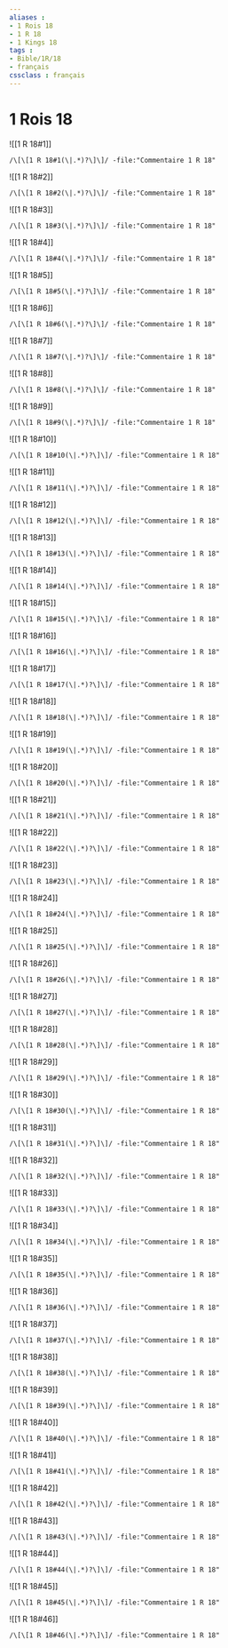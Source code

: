 ```yaml
---
aliases : 
- 1 Rois 18
- 1 R 18
- 1 Kings 18
tags : 
- Bible/1R/18
- français
cssclass : français
---
```


# 1 Rois 18

![[1 R 18#1]]

```query
/\[\[1 R 18#1(\|.*)?\]\]/ -file:"Commentaire 1 R 18"
```

![[1 R 18#2]]

```query
/\[\[1 R 18#2(\|.*)?\]\]/ -file:"Commentaire 1 R 18"
```

![[1 R 18#3]]

```query
/\[\[1 R 18#3(\|.*)?\]\]/ -file:"Commentaire 1 R 18"
```

![[1 R 18#4]]

```query
/\[\[1 R 18#4(\|.*)?\]\]/ -file:"Commentaire 1 R 18"
```

![[1 R 18#5]]

```query
/\[\[1 R 18#5(\|.*)?\]\]/ -file:"Commentaire 1 R 18"
```

![[1 R 18#6]]

```query
/\[\[1 R 18#6(\|.*)?\]\]/ -file:"Commentaire 1 R 18"
```

![[1 R 18#7]]

```query
/\[\[1 R 18#7(\|.*)?\]\]/ -file:"Commentaire 1 R 18"
```

![[1 R 18#8]]

```query
/\[\[1 R 18#8(\|.*)?\]\]/ -file:"Commentaire 1 R 18"
```

![[1 R 18#9]]

```query
/\[\[1 R 18#9(\|.*)?\]\]/ -file:"Commentaire 1 R 18"
```

![[1 R 18#10]]

```query
/\[\[1 R 18#10(\|.*)?\]\]/ -file:"Commentaire 1 R 18"
```

![[1 R 18#11]]

```query
/\[\[1 R 18#11(\|.*)?\]\]/ -file:"Commentaire 1 R 18"
```

![[1 R 18#12]]

```query
/\[\[1 R 18#12(\|.*)?\]\]/ -file:"Commentaire 1 R 18"
```

![[1 R 18#13]]

```query
/\[\[1 R 18#13(\|.*)?\]\]/ -file:"Commentaire 1 R 18"
```

![[1 R 18#14]]

```query
/\[\[1 R 18#14(\|.*)?\]\]/ -file:"Commentaire 1 R 18"
```

![[1 R 18#15]]

```query
/\[\[1 R 18#15(\|.*)?\]\]/ -file:"Commentaire 1 R 18"
```

![[1 R 18#16]]

```query
/\[\[1 R 18#16(\|.*)?\]\]/ -file:"Commentaire 1 R 18"
```

![[1 R 18#17]]

```query
/\[\[1 R 18#17(\|.*)?\]\]/ -file:"Commentaire 1 R 18"
```

![[1 R 18#18]]

```query
/\[\[1 R 18#18(\|.*)?\]\]/ -file:"Commentaire 1 R 18"
```

![[1 R 18#19]]

```query
/\[\[1 R 18#19(\|.*)?\]\]/ -file:"Commentaire 1 R 18"
```

![[1 R 18#20]]

```query
/\[\[1 R 18#20(\|.*)?\]\]/ -file:"Commentaire 1 R 18"
```

![[1 R 18#21]]

```query
/\[\[1 R 18#21(\|.*)?\]\]/ -file:"Commentaire 1 R 18"
```

![[1 R 18#22]]

```query
/\[\[1 R 18#22(\|.*)?\]\]/ -file:"Commentaire 1 R 18"
```

![[1 R 18#23]]

```query
/\[\[1 R 18#23(\|.*)?\]\]/ -file:"Commentaire 1 R 18"
```

![[1 R 18#24]]

```query
/\[\[1 R 18#24(\|.*)?\]\]/ -file:"Commentaire 1 R 18"
```

![[1 R 18#25]]

```query
/\[\[1 R 18#25(\|.*)?\]\]/ -file:"Commentaire 1 R 18"
```

![[1 R 18#26]]

```query
/\[\[1 R 18#26(\|.*)?\]\]/ -file:"Commentaire 1 R 18"
```

![[1 R 18#27]]

```query
/\[\[1 R 18#27(\|.*)?\]\]/ -file:"Commentaire 1 R 18"
```

![[1 R 18#28]]

```query
/\[\[1 R 18#28(\|.*)?\]\]/ -file:"Commentaire 1 R 18"
```

![[1 R 18#29]]

```query
/\[\[1 R 18#29(\|.*)?\]\]/ -file:"Commentaire 1 R 18"
```

![[1 R 18#30]]

```query
/\[\[1 R 18#30(\|.*)?\]\]/ -file:"Commentaire 1 R 18"
```

![[1 R 18#31]]

```query
/\[\[1 R 18#31(\|.*)?\]\]/ -file:"Commentaire 1 R 18"
```

![[1 R 18#32]]

```query
/\[\[1 R 18#32(\|.*)?\]\]/ -file:"Commentaire 1 R 18"
```

![[1 R 18#33]]

```query
/\[\[1 R 18#33(\|.*)?\]\]/ -file:"Commentaire 1 R 18"
```

![[1 R 18#34]]

```query
/\[\[1 R 18#34(\|.*)?\]\]/ -file:"Commentaire 1 R 18"
```

![[1 R 18#35]]

```query
/\[\[1 R 18#35(\|.*)?\]\]/ -file:"Commentaire 1 R 18"
```

![[1 R 18#36]]

```query
/\[\[1 R 18#36(\|.*)?\]\]/ -file:"Commentaire 1 R 18"
```

![[1 R 18#37]]

```query
/\[\[1 R 18#37(\|.*)?\]\]/ -file:"Commentaire 1 R 18"
```

![[1 R 18#38]]

```query
/\[\[1 R 18#38(\|.*)?\]\]/ -file:"Commentaire 1 R 18"
```

![[1 R 18#39]]

```query
/\[\[1 R 18#39(\|.*)?\]\]/ -file:"Commentaire 1 R 18"
```

![[1 R 18#40]]

```query
/\[\[1 R 18#40(\|.*)?\]\]/ -file:"Commentaire 1 R 18"
```

![[1 R 18#41]]

```query
/\[\[1 R 18#41(\|.*)?\]\]/ -file:"Commentaire 1 R 18"
```

![[1 R 18#42]]

```query
/\[\[1 R 18#42(\|.*)?\]\]/ -file:"Commentaire 1 R 18"
```

![[1 R 18#43]]

```query
/\[\[1 R 18#43(\|.*)?\]\]/ -file:"Commentaire 1 R 18"
```

![[1 R 18#44]]

```query
/\[\[1 R 18#44(\|.*)?\]\]/ -file:"Commentaire 1 R 18"
```

![[1 R 18#45]]

```query
/\[\[1 R 18#45(\|.*)?\]\]/ -file:"Commentaire 1 R 18"
```

![[1 R 18#46]]

```query
/\[\[1 R 18#46(\|.*)?\]\]/ -file:"Commentaire 1 R 18"
```

